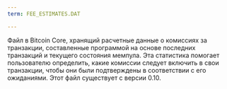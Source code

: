 ```yaml
---
term: FEE_ESTIMATES.DAT

---
```

Файл в Bitcoin Core, хранящий расчетные данные о комиссиях за транзакции, составленные программой на основе последних транзакций и текущего состояния мемпула. Эта статистика помогает пользователю определить, какие комиссии следует включить в свои транзакции, чтобы они были подтверждены в соответствии с его ожиданиями. Этот файл существует с версии 0.10.